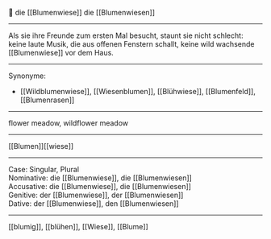 🔴 die [[Blumenwiese]]
die [[Blumenwiesen]]

---
Als sie ihre Freunde zum ersten Mal besucht, staunt sie nicht schlecht: keine laute Musik, die aus offenen Fenstern schallt, keine wild wachsende [[Blumenwiese]] vor dem Haus. 

---
Synonyme:
- [[Wildblumenwiese]], [[Wiesenblumen]], [[Blühwiese]], [[Blumenfeld]], [[Blumenrasen]]

---
flower meadow, wildflower meadow

---
[[Blumen]][[wiese]]

---
Case: Singular, Plural  
Nominative: die [[Blumenwiese]], die [[Blumenwiesen]]  
Accusative: die [[Blumenwiese]], die [[Blumenwiesen]]  
Genitive: der [[Blumenwiese]], der [[Blumenwiesen]]  
Dative: der [[Blumenwiese]], den [[Blumenwiesen]]  

---
[[blumig]], [[blühen]], [[Wiese]], [[Blume]]